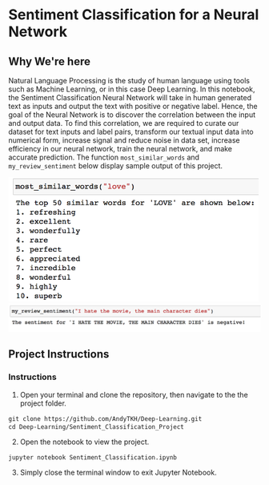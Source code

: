 # Sentiment Classification for a Neural Network
## Why We're here

Natural Language Processing is the study of human language using tools such as Machine Learning, or in this case Deep Learning. In this notebook, the Sentiment Classification Neural Network will take in human generated text as inputs and output the text with positive or negative label. Hence, the goal of the Neural Network is to discover the correlation between the input and output data. To find this correlation, we are required to curate our dataset for text inputs and label pairs, transform our textual input data into numerical form, increase signal and reduce noise in data set, increase efficiency in our neural network, train the neural network, and make accurate prediction. The function `most_similar_words` and `my_review_sentiment` below display sample output of this project. 

<img src="images/synonyms_output.png" width="500" /> 



<img src="images/sentiment_output.png" width="700" >

## Project Instructions

### Instructions

1. Open your terminal and clone the repository, then navigate to the the project folder.
```
git clone https://github.com/AndyTKH/Deep-Learning.git                                                          
cd Deep-Learning/Sentiment_Classification_Project
```
2. Open the notebook to view the project. 
```
jupyter notebook Sentiment_Classification.ipynb
```
3. Simply close the terminal window to exit Jupyter Notebook.  
